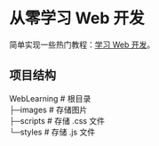 # 从零学习 Web 开发

简单实现一些热门教程：[学习 Web 开发](https://developer.mozilla.org/zh-CN/docs/Learn)。

## 项目结构

WebLearning # 根目录  
├─images # 存储图片  
├─scripts # 存储 .css 文件  
└─styles # 存储 .js 文件  
